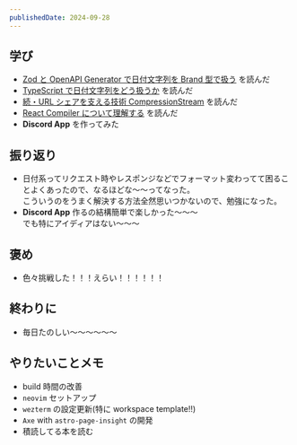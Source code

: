 ```yaml
---
publishedDate: 2024-09-28
---
```


## 学び

- [Zod と OpenAPI Generator で日付文字列を Brand 型で扱う](https://tech.up-sider.com/entry/2024/09/26/091528) を読んだ
- [TypeScript で日付文字列をどう扱うか](https://zenn.dev/052hide/articles/typescript-date-string) を読んだ
- [続・URL シェアを支える技術 CompressionStream](https://zenn.dev/chot/articles/lz-string-vs-compression-stream) を読んだ
- [React Compiler について理解する](https://postd.cc/understanding-react-compiler/) を読んだ
- **Discord App** を作ってみた

## 振り返り

- 日付系ってリクエスト時やレスポンジなどでフォーマット変わってて困ることよくあったので、なるほどな〜〜ってなった。  
  こういうのをうまく解決する方法全然思いつかないので、勉強になった。
- **Discord App** 作るの結構簡単で楽しかった〜〜〜  
  でも特にアイディアはない〜〜〜

## 褒め

- 色々挑戦した！！！えらい！！！！！！

## 終わりに

- 毎日たのしい〜〜〜〜〜〜

## やりたいことメモ

- build 時間の改善
- `neovim` セットアップ
- `wezterm` の設定更新(特に workspace template!!)
- `Axe` with `astro-page-insight` の開発
- 積読してる本を読む
